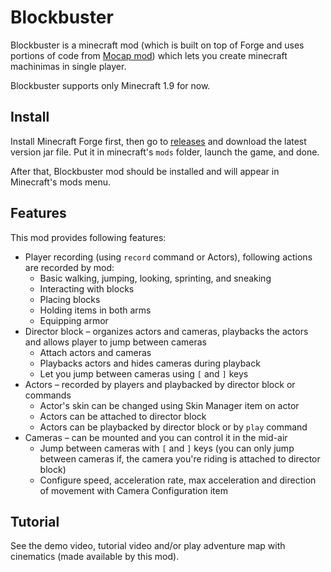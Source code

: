 # Blockbuster

Blockbuster is a minecraft mod (which is built on top of Forge and uses portions of 
code from [Mocap mod](http://www.minecraftforum.net/forums/mapping-and-modding/minecraft-mods/1445402-minecraft-motion-capture-mod-mocap-16-000)) which lets you create minecraft 
machinimas in single player.

Blockbuster supports only Minecraft 1.9 for now.

## Install

Install Minecraft Forge first, then go to 
[releases](https://github.com/mchorse/blockbuster/releases) and download the 
latest version jar file. Put it in minecraft's `mods` folder, launch the game, 
and done. 

After that, Blockbuster mod should be installed and will appear in Minecraft's 
mods menu.

## Features

This mod provides following features:

* Player recording (using `record` command or Actors), following actions are recorded by mod:
  * Basic walking, jumping, looking, sprinting, and sneaking
  * Interacting with blocks
  * Placing blocks
  * Holding items in both arms
  * Equipping armor 
* Director block – organizes actors and cameras, playbacks the actors and allows player to jump between cameras
  * Attach actors and cameras
  * Playbacks actors and hides cameras during playback
  * Let you jump between cameras using `[` and `]` keys 
* Actors – recorded by players and playbacked by director block or commands
  * Actor's skin can be changed using Skin Manager item on actor
  * Actors can be attached to director block
  * Actors can be playbacked by director block or by `play` command
* Cameras – can be mounted and you can control it in the mid-air
  * Jump between cameras with `[` and `]` keys (you can only jump between cameras if, the camera you're riding is attached to director block)
  * Configure speed, acceleration rate, max acceleration and direction of movement with Camera Configuration item

## Tutorial

See the demo video, tutorial video and/or play adventure map with cinematics (made available by this mod). 